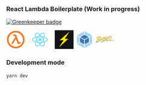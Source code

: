 ### React Lambda Boilerplate (Work in progress)

[![Greenkeeper badge](https://badges.greenkeeper.io/AvraamMavridis/lambda-react-boilerplate.svg)](https://greenkeeper.io/)

<div display="flex">
<img display="flex"src="https://raw.githubusercontent.com/AvraamMavridis/lambda-react-boilerplate/master/img/Lambda.png" height="50">
<img display="flex" src="https://raw.githubusercontent.com/AvraamMavridis/lambda-react-boilerplate/master/img/react.png" height="50">
<img display="flex" src="https://raw.githubusercontent.com/AvraamMavridis/lambda-react-boilerplate/master/img/serverless.png" height="50">
<img display="flex"src="https://raw.githubusercontent.com/AvraamMavridis/lambda-react-boilerplate/master/img/webpack.png" height="50">
<img display="flex"src="https://raw.githubusercontent.com/AvraamMavridis/lambda-react-boilerplate/master/img/babel.png" height="50">
</div>

### Development mode

```bash
yarn dev
```
